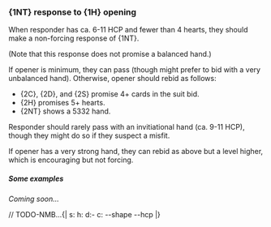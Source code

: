 ### <a name="1NT_response_to_1H_opening"> {1NT} response to {1H} opening

When responder has ca. 6-11 HCP and fewer than 4 hearts, they should make a non-forcing response of {1NT}.

(Note that this response does not promise a balanced hand.)

If opener is minimum, they can pass (though might prefer to bid with a very unbalanced hand). Otherwise, opener should rebid as follows:

- {2C}, {2D}, and {2S} promise 4+ cards in the suit bid.
- {2H} promises 5+ hearts.
- {2NT} shows a 5332 hand.

Responder should rarely pass with an invitiational hand (ca. 9-11 HCP), though they might do so if they suspect a misfit.

If opener has a very strong hand, they can rebid as above but a level higher, which is encouraging but not forcing.

##### Some examples

_Coming soon..._

// TODO-NMB...{| s: h: d:- c: --shape --hcp |}
